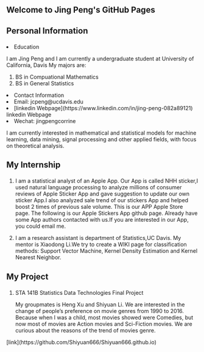 ## Welcome to Jing Peng's GitHub Pages

<h2><p class = "blue"> Personal Information </p></h2>
<li> Education </li>
<p> I am Jing Peng and I am currently a undergraduate student at University of California, Davis
My majors are:
<ol>
<li> BS in Compuational Mathematics </li>
<li> BS in General Statistics </li>
</ol>
</p>
<li> Contact Information </li>
<li> Email: jcpeng@ucdavis.edu </li>
<li> 
  [linkedin Webpage](https://www.linkedin.com/in/jing-peng-082a89121)
  <a herf="https://www.linkedin.com/in/jing-peng-082a89121"> linkedin Webpage</a>
</li> 
<li> Wechat: jingpengcorrine </li>

<p>
I am currently interested in mathematical and statistical models for machine learning, data mining, signal processing and other applied fields, with focus on theoretical analysis.
</p>

<h2><p class = "blue"> My Internship </p></h2>
<ol>
<li><p>
I am a statistical analyst of an Apple App. Our App is called NHH sticker,I used natural language processing to analyze millions of consumer reviews of Apple Sticker App and gave suggestion to update our own sticker App.I also analyzed sale trend of our stickers App and helped boost 2 times of previous sale volume. This is our <a herf="https://itunes.apple.com/cn/app/nhh-stickers/id1161646735?l=en&mt=8"> APP Apple Store page</a>.  The following is our <a herf="https://github.com/TintPoint/StickerDatabase"> Apple Stickers App github page</a>. Already have some App authors contacted with us.If you are interested in our App, you could email me.
</p></li>

<li><p>
I am a research assistant is department of Statistics,UC Davis. My mentor is <a herf="http://www.stat.ucdavis.edu/~xdgli/"> Xiaodong Li</a>.We try to create a WIKI page for classification methods: Support Vector Machine, Kernel Density
Estimation and Kernel Nearest Neighbor.
</p></li>

</ol>
<h2><p class = "blue"> My Project </p></h2>
<ol>
<li> STA 141B  Statistics Data Technologies Final Project</li>
<p> My groupmates is <a herf="https://heng19.github.io/UC-Davis-Heng-Xu/"> Heng Xu</a> and <a herf="https://github.com/Shiyuan666/Shiyuan666.github.io/"> Shiyuan Li</a>. We are interested in the change of people’s preference on movie genres from 1990 to 2016. Because when I was a child, most movies showed were Comedies, but now most of movies are Action movies and Sci-Fiction movies. We are curious about the reasons of the trend of movies genre.
</p>

</ol>
[link](https://github.com/Shiyuan666/Shiyuan666.github.io)

